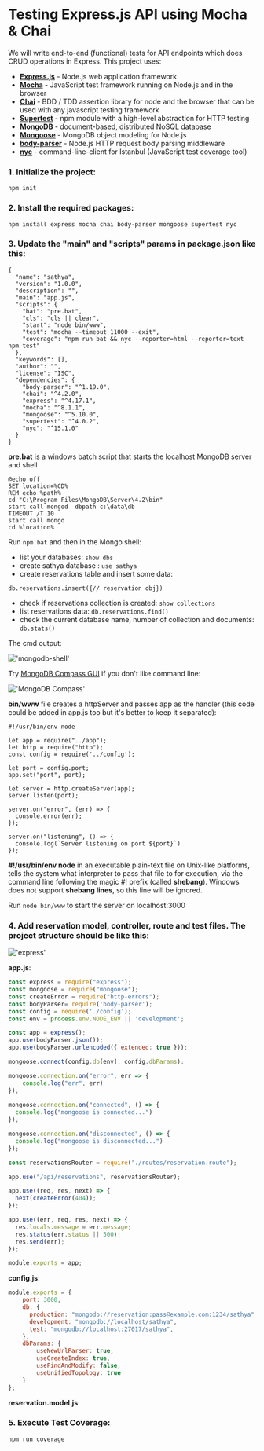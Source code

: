 # Testing Express.js API using Mocha & Chai

We will write end-to-end (functional) tests for API endpoints which does CRUD operations in Express. This project uses:
- **[Express.js](https://expressjs.com/)** - Node.js web application framework
- **[Mocha](https://mochajs.org/)** - JavaScript test framework running on Node.js and in the browser
- **[Chai](https://www.chaijs.com/)** - BDD / TDD assertion library for node and the browser that can be used with any javascript testing framework
- **[Supertest](https://www.npmjs.com/package/supertest)** - npm module with a high-level abstraction for HTTP testing
- **[MongoDB](https://www.mongodb.com/)** - document-based, distributed NoSQL database
- **[Mongoose](https://mongoosejs.com/)** - MongoDB object modeling for Node.js
- **[body-parser](https://www.npmjs.com/package/body-parser)** - Node.js HTTP request body parsing middleware
- **[nyc](https://www.npmjs.com/package/nyc)** - command-line-client for Istanbul (JavaScript test coverage tool)

### 1. Initialize the project:
```
npm init
```

### 2. Install the required packages:
```
npm install express mocha chai body-parser mongoose supertest nyc
```

### 3. Update the "main" and "scripts" params in package.json like this:
```
{
  "name": "sathya",
  "version": "1.0.0",
  "description": "",
  "main": "app.js",
  "scripts": {
    "bat": "pre.bat",
    "cls": "cls || clear",
    "start": "node bin/www",
    "test": "mocha --timeout 11000 --exit",
    "coverage": "npm run bat && nyc --reporter=html --reporter=text npm test"
  },
  "keywords": [],
  "author": "",
  "license": "ISC",
  "dependencies": {
    "body-parser": "^1.19.0",
    "chai": "^4.2.0",
    "express": "^4.17.1",
    "mocha": "^8.1.1",
    "mongoose": "^5.10.0",
    "supertest": "^4.0.2",
    "nyc": "^15.1.0"
  }
}
```
**pre.bat** is a windows batch script that starts the localhost MongoDB server and shell
```shell
@echo off
SET location=%CD%
REM echo %path%
cd "C:\Program Files\MongoDB\Server\4.2\bin"
start call mongod -dbpath c:\data\db
TIMEOUT /T 10
start call mongo
cd %location%
```

Run ```npm bat``` and then in the Mongo shell:

- list your databases: ``` show dbs ```
- create sathya database : ``` use sathya ```  
- create reservations table and insert some data:

``` db.reservations.insert({// reservation obj}) ```
- check if reservations collection is created: ``` show collections ```
- list reservations data: ``` db.reservations.find() ```
- check the current database name, number of collection and documents: 
``` db.stats() ```


The cmd output:

!['mongodb-shell'](img/mongodb-shell.jpg)

Try [MongoDB Compass GUI](https://www.mongodb.com/try/download/compass) if you don't like command line:

!['MongoDB Compass'](img/mongodb-compass-database.jpg)

**bin/www** file creates a httpServer and passes app as the handler (this code could be added in app.js too but it's better to keep it separated):

```shell
#!/usr/bin/env node

let app = require("../app");
let http = require("http");
const config = require('../config');

let port = config.port;
app.set("port", port);

let server = http.createServer(app);
server.listen(port);

server.on("error", (err) => {
  console.error(err);
});

server.on("listening", () => {
  console.log(`Server listening on port ${port}`)
});
```

**#!/usr/bin/env node** in an executable plain-text file on Unix-like platforms, tells the system what interpreter to pass that file to for execution, via the command line following the magic #! prefix (called **shebang**).
Windows does not support **shebang lines**, so this line will be ignored.

Run ```node bin/www``` to start the server on localhost:3000

### 4. Add reservation model, controller, route and test files. The project structure should be like this:
!['express'](img/nodejs-express-mongodb-mocha-chai.jpg)

**app.js**:

```javascript
const express = require("express");
const mongoose = require("mongoose");
const createError = require("http-errors");
const bodyParser= require('body-parser');
const config = require('./config');
const env = process.env.NODE_ENV || 'development';

const app = express();
app.use(bodyParser.json());
app.use(bodyParser.urlencoded({ extended: true }));

mongoose.connect(config.db[env], config.dbParams);

mongoose.connection.on("error", err => {
    console.log("err", err)
});
  
mongoose.connection.on("connected", () => {
  console.log("mongoose is connected...")
});

mongoose.connection.on("disconnected", () => {
  console.log("mongoose is disconnected...")
});

const reservationsRouter = require("./routes/reservation.route");

app.use("/api/reservations", reservationsRouter);

app.use((req, res, next) => {
  next(createError(404));
});

app.use((err, req, res, next) => {
  res.locals.message = err.message;
  res.status(err.status || 500);
  res.send(err);
});

module.exports = app;
```

**config.js**:

```javascript
module.exports = {
    port: 3000,
    db: {
      production: "mongodb://reservation:pass@example.com:1234/sathya",
      development: "mongodb://localhost/sathya",
      test: "mongodb://localhost:27017/sathya",
    },
    dbParams: {
        useNewUrlParser: true,
        useCreateIndex: true,
        useFindAndModify: false,
        useUnifiedTopology: true
    }
};
```

**reservation.model.js**:


### 5. Execute Test Coverage:

```shell
npm run coverage
```
